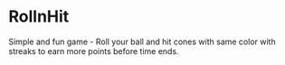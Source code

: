 # RollnHit
Simple and fun game - Roll your ball and hit cones with same color with streaks to earn more points before time ends.
